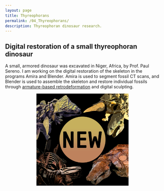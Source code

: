 ```yaml
---
layout: page
title: Thyreophorans
permalink: /04_Thyreophorans/
description: Thyreophoran dinosaur research.
---
```


## Digital restoration of a small thyreophoran dinosaur

A small, armored dinosaur was excavated in Niger, Africa, by Prof. Paul Sereno. I am working on the digital restoration of the skeleton in the programs Amira and Blender. Amira is used to segment fossil CT scans, and Blender is used to assemble the skeleton and restore individual fossils through [armature-based retrodeformation](https://rainadevries.com/03_FossilRestoration/) and digital sculpting.

<p align="center" width="100%">
    <img width=300px src="/assets/ThyreoStitch.jpg" alt="New Thyreophoran!">
</p>

